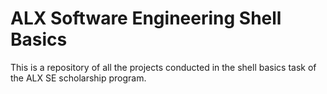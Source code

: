 # ALX Software Engineering Shell Basics

This is a repository of all the projects conducted in the shell basics task of the ALX SE scholarship program.
